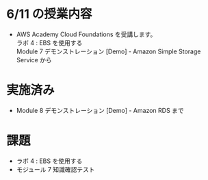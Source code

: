 # 6/11 の授業内容
- AWS Academy Cloud Foundations を受講します。  
  ラボ 4 : EBS を使用する  
  Module 7 デモンストレーション [Demo] - Amazon Simple Storage Service から

# 実施済み
- Module 8 デモンストレーション [Demo] - Amazon RDS まで

# 課題
-  ラボ 4 : EBS を使用する  
- モジュール 7 知識確認テスト
